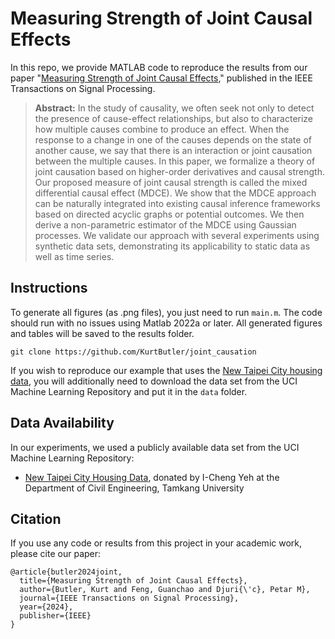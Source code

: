 # Measuring Strength of Joint Causal Effects
In this repo, we provide MATLAB code to reproduce the results from our paper "[Measuring Strength of Joint Causal Effects](https://doi.org/10.1109/TSP.2024.3394660)," published in the IEEE Transactions on Signal Processing.

> **Abstract:** In the study of causality, we often seek not only to detect the presence of cause-effect relationships, but also to characterize how multiple causes combine to produce an effect. When the response to a change in one of the causes depends on the state of another cause, we say that there is an interaction or joint causation between the multiple causes. In this paper, we formalize a theory of joint causation based on higher-order derivatives and causal strength. Our proposed measure of joint causal strength is called the mixed differential causal effect (MDCE). We show that the MDCE approach can be naturally integrated into existing causal inference frameworks based on directed acyclic graphs or potential outcomes. We then derive a non-parametric estimator of the MDCE using Gaussian processes. We validate our approach with several experiments using synthetic data sets, demonstrating its applicability to static data as well as time series. 


## Instructions
To generate all figures (as .png files), you just need to run `main.m`. The code should run with no issues using Matlab 2022a or later. All generated figures and tables will be saved to the results folder. 
```
git clone https://github.com/KurtButler/joint_causation
```
If you wish to reproduce our example that uses the [New Taipei City housing data](https://archive.ics.uci.edu/dataset/477/real+estate+valuation+data+set), you will additionally need to download the data set from the UCI Machine Learning Repository and put it in the `data` folder. 

## Data Availability
In our experiments, we used a publicly available data set from the UCI Machine Learning Repository:
- [New Taipei City Housing Data](https://archive.ics.uci.edu/dataset/477/real+estate+valuation+data+set), donated by I-Cheng Yeh at the Department of Civil Engineering, Tamkang University

## Citation
If you use any code or results from this project in your academic work, please cite our paper:
```
@article{butler2024joint,
  title={Measuring Strength of Joint Causal Effects},
  author={Butler, Kurt and Feng, Guanchao and Djuri{\'c}, Petar M},
  journal={IEEE Transactions on Signal Processing},
  year={2024},
  publisher={IEEE}
}
```
